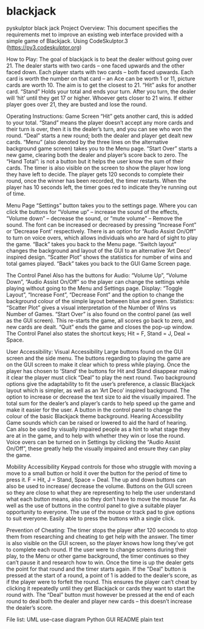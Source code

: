 # blackjack
pyskulptor black jack
Project Overview:
This document specifies the requirements met to improve an existing web interface provided with a simple game of Blackjack. 
Using CodeSkulptor.3 (https://py3.codeskulptor.org)

How to Play:
The goal of blackjack is to beat the dealer without going over 21.
The dealer starts with two cards – one faced upwards and the other faced down.
Each player starts with two cards – both faced upwards.
Each card is worth the number on that card – an Ace can be worth 1 or 11, picture cards are worth 10. 
The aim is to get the closest to 21.
“Hit” asks for another card.
“Stand” Holds your total and ends your turn.
After you turn, the dealer will ‘hit’ until they get 17 or higher.
Whoever gets closer to 21 wins. 
If either player goes over 21, they are busted and lose the round.

Operating Instructions:
Game Screen
“Hit” gets another card, this is added to your total.
“Stand” means the player doesn’t accept any more cards and their turn is over, then it is the dealer’s turn, and you can see who won the round.
“Deal” starts a new round; both the dealer and player get dealt new cards.
“Menu” (also denoted by the three lines on the alternative background game screen) takes you to the Menu page. 
“Start Over” starts a new game, clearing both the dealer and player’s score back to zero. 
The “Hand Total”: is not a button but it helps the user know the sum of their cards.
The timer is also visible on the screen to show the player how long they have left to decide. The player gets 120 seconds to complete their round, once the winner has been recorded, the timer restarts. When the player has 10 seconds left, the timer goes red to indicate they’re running out of time. 

Menu Page
“Settings” button takes you to the settings page. Where you can click the buttons for “Volume up” – increase the sound of the effects, “Volume down” – decrease the sound, or “mute volume” – Remove the sound. The font can be increased or decreased by pressing “Increase Font” or ‘Decrease Font’ respectively. There is an option for “Audio Assist On/Off” to turn on voice overs, which allows individuals who are hard of sight to play the game. “Back” takes you back to the Menu page.
“Switch layout” changes the background and layout of the GUI to an alternative ‘Art Deco’ inspired design. 
“Scatter Plot” shows the statistics for number of wins and total games played. 
“Back” takes you back to the GUI Game Screen page.

The Control Panel
Also has the buttons for Audio: “Volume Up”, “Volume Down”, “Audio Assist On/Off” so the player can change the settings while playing without going to the Menu and Settings page. 
Display: “Toggle Layout”, “Increase Font”, “Decrease Font” and the option to change the background colour of the simple layout between blue and green. 
Statistics: “Scatter Plot” gives a visual interpretation of the Number of Wins vs Number of Games.
“Start Over” is also found on the control panel (as well as the GUI screen). This re-starts the game, all scores go back to zero, and new cards are dealt. 
“Quit” ends the game and closes the pop-up window. 
The Control Panel also states the shortcut keys; Hit = F, Stand = J, Deal = Space. 

User Accessibility:
Visual Accessibility
Large buttons found on the GUI screen and the side menu. The buttons regarding to playing the game are on the GUI screen to make it clear which to press while playing. Once the player has chosen to ‘Stand’ the buttons for Hit and Stand disappear making it clear the player must click “Deal” to play the next round. 
Two background options give the adaptability to fit the user’s preference, a classic Blackjack layout which is simpler, as well as an ‘Art Deco’ inspired background.
The option to increase or decrease the text size to aid the visually impaired. 
The total sum for the dealer’s and player’s cards to help speed up the game and make it easier for the user.
A button in the control panel to change the colour of the basic Blackjack theme background.
Hearing Accessibility
Game sounds which can be raised or lowered to aid the hard of hearing. Can also be used by visually impaired people as a hint to what stage they are at in the game, and to help with whether they win or lose the round.
Voice overs can be turned on in Settings by clicking the “Audio Assist On/Off”, these greatly help the visually impaired and ensure they can play the game.

Mobility Accessibility
Keypad controls for those who struggle with moving a move to a small button or hold it over the button for the period of time to press it. F = Hit, J = Stand, Space = Deal. The up and down buttons can also be used to increase/ decrease the volume. 
Buttons on the GUI screen so they are close to what they are representing to help the user understand what each button means, also so they don’t have to move the mouse far. As well as the use of buttons in the control panel to give a suitable player opportunity to everyone. 
The use of the mouse or track pad to give options to suit everyone. Easily able to press the buttons with a single click.

Prevention of Cheating:
The timer stops the player after 120 seconds to stop them from researching and cheating to get help with the answer. The timer is also visible on the GUI screen, so the player knows how long they’ve got to complete each round. If the user were to change screens during their play, to the Menu or other game background, the timer continues so they can’t pause it and research how to win. Once the time is up the dealer gets the point for that round and the timer starts again. 
If the "Deal" button is pressed at the start of a round, a point of 1 is added to the dealer’s score, as if the player were to forfeit the round. This ensures the player can’t cheat by clicking it repeatedly until they get Blackjack or cards they want to start the round with. The “Deal” button must however be pressed at the end of each round to deal both the dealer and player new cards – this doesn’t increase the dealer’s score. 

File list:
UML use-case diagram
Python GUI
README plain text
